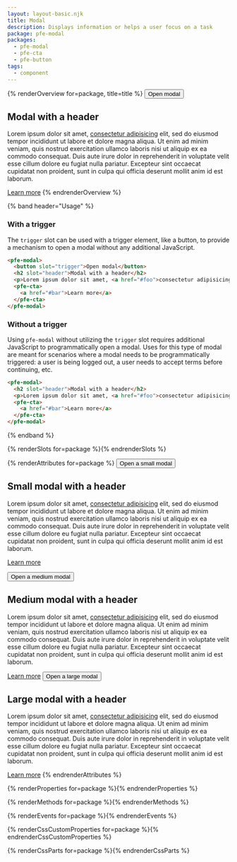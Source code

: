 ```yaml
---
layout: layout-basic.njk
title: Modal
description: Displays information or helps a user focus on a task
package: pfe-modal
packages:
  - pfe-modal
  - pfe-cta
  - pfe-button
tags:
  - component
---
```


{% renderOverview for=package, title=title %}
  <pfe-modal>
    <pfe-button slot="trigger">
      <button>Open modal</button>
    </pfe-button>
    <h2 slot="header">Modal with a header</h2>
    <p>Lorem ipsum dolor sit amet, <a href="#foo">consectetur adipisicing</a> elit, sed do eiusmod tempor incididunt ut labore et dolore magna aliqua. Ut enim ad minim veniam, quis nostrud exercitation ullamco laboris nisi ut aliquip ex ea commodo consequat. Duis aute irure dolor in reprehenderit in voluptate velit esse cillum dolore eu fugiat nulla pariatur. Excepteur sint occaecat cupidatat non proident, sunt in culpa qui officia deserunt mollit anim id est laborum.</p>
    <pfe-cta>
      <a href="#bar">Learn more</a>
    </pfe-cta>
  </pfe-modal>
{% endrenderOverview %}

{% band header="Usage" %}
  ### With a trigger
  The `trigger` slot can be used with a trigger element, like a button, to provide a mechanism to open a modal without any additional JavaScript.
  ```html
  <pfe-modal>
    <button slot="trigger">Open modal</button>
    <h2 slot="header">Modal with a header</h2>
    <p>Lorem ipsum dolor sit amet, <a href="#foo">consectetur adipisicing</a> elit, sed do eiusmod tempor incididunt ut labore et dolore magna aliqua. Ut enim ad minim veniam, quis nostrud exercitation ullamco laboris nisi ut aliquip ex ea commodo consequat. Duis aute irure dolor in reprehenderit in voluptate velit esse cillum dolore eu fugiat nulla pariatur. Excepteur sint occaecat cupidatat non proident, sunt in culpa qui officia deserunt mollit anim id est laborum.</p>
    <pfe-cta>
      <a href="#bar">Learn more</a>
    </pfe-cta>
  </pfe-modal>
  ```

  ### Without a trigger
  Using `pfe-modal` without utilizing the `trigger` slot requires additional JavaScript to programmatically open a modal. Uses for this type of modal are meant for scenarios where a modal needs to be programmatically triggered: a user is being logged out, a user needs to accept terms before continuing, etc.

  ```html
  <pfe-modal>
    <h2 slot="header">Modal with a header</h2>
    <p>Lorem ipsum dolor sit amet, <a href="#foo">consectetur adipisicing</a> elit, sed do eiusmod tempor incididunt ut labore et dolore magna aliqua. Ut enim ad minim veniam, quis nostrud exercitation ullamco laboris nisi ut aliquip ex ea commodo consequat. Duis aute irure dolor in reprehenderit in voluptate velit esse cillum dolore eu fugiat nulla pariatur. Excepteur sint occaecat cupidatat non proident, sunt in culpa qui officia deserunt mollit anim id est laborum.</p>
    <pfe-cta>
      <a href="#bar">Learn more</a>
    </pfe-cta>
  </pfe-modal>
  ```
{% endband %}

{% renderSlots for=package %}{% endrenderSlots %}

{% renderAttributes for=package %}
  <pfe-modal width="small">
    <pfe-button slot="trigger">
      <button>Open a small modal</button>
    </pfe-button>
    <h2 slot="header">Small modal with a header</h2>
    <p>Lorem ipsum dolor sit amet, <a href="#foo">consectetur adipisicing</a> elit, sed do eiusmod tempor incididunt ut labore et dolore magna aliqua. Ut enim ad minim veniam, quis nostrud exercitation ullamco laboris nisi ut aliquip ex ea commodo consequat. Duis aute irure dolor in reprehenderit in voluptate velit esse cillum dolore eu fugiat nulla pariatur. Excepteur sint occaecat cupidatat non proident, sunt in culpa qui officia deserunt mollit anim id est laborum.</p>
    <pfe-cta>
      <a href="#bar">Learn more</a>
    </pfe-cta>
  </pfe-modal>

  <pfe-modal width="medium">
    <pfe-button slot="trigger">
      <button>Open a medium modal</button>
    </pfe-button>
    <h2 slot="header">Medium modal with a header</h2>
    <p>Lorem ipsum dolor sit amet, <a href="#foo">consectetur adipisicing</a> elit, sed do eiusmod tempor incididunt ut labore et dolore magna aliqua. Ut enim ad minim veniam, quis nostrud exercitation ullamco laboris nisi ut aliquip ex ea commodo consequat. Duis aute irure dolor in reprehenderit in voluptate velit esse cillum dolore eu fugiat nulla pariatur. Excepteur sint occaecat cupidatat non proident, sunt in culpa qui officia deserunt mollit anim id est laborum.</p>
    <pfe-cta>
      <a href="#bar">Learn more</a>
    </pfe-cta>
  </pfe-modal>

  <pfe-modal width="large">
    <pfe-button slot="trigger">
      <button>Open a large modal</button>
    </pfe-button>
    <h2 slot="header">Large modal with a header</h2>
    <p>Lorem ipsum dolor sit amet, <a href="#foo">consectetur adipisicing</a> elit, sed do eiusmod tempor incididunt ut labore et dolore magna aliqua. Ut enim ad minim veniam, quis nostrud exercitation ullamco laboris nisi ut aliquip ex ea commodo consequat. Duis aute irure dolor in reprehenderit in voluptate velit esse cillum dolore eu fugiat nulla pariatur. Excepteur sint occaecat cupidatat non proident, sunt in culpa qui officia deserunt mollit anim id est laborum.</p>
    <pfe-cta>
      <a href="#bar">Learn more</a>
    </pfe-cta>
  </pfe-modal>
{% endrenderAttributes %}

{% renderProperties for=package %}{% endrenderProperties %}

{% renderMethods for=package %}{% endrenderMethods %}

{% renderEvents for=package %}{% endrenderEvents %}

{% renderCssCustomProperties for=package %}{% endrenderCssCustomProperties %}

{% renderCssParts for=package %}{% endrenderCssParts %}
